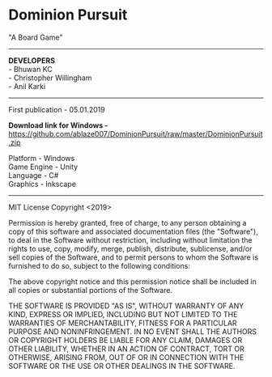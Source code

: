 # Dominion Pursuit
"A Board Game"

******************************************** 
**DEVELOPERS** 
<br/> - Bhuwan KC 
<br/> - Christopher Willingham
<br/> - Anil Karki
******************************************** 

First publication - 05.01.2019

**Download link for Windows -** https://github.com/ablaze007/DominionPursuit/raw/master/DominionPursuit.zip

Platform - Windows <br/>
Game Engine - Unity <br/>
Language - C# <br/>
Graphics - Inkscape 
******************************************** 

MIT License Copyright <2019>

Permission is hereby granted, free of charge, to any person obtaining a copy of this software and associated documentation files (the "Software"), to deal in the Software without restriction, including without limitation the rights to use, copy, modify, merge, publish, distribute, sublicense, and/or sell copies of the Software, and to permit persons to whom the Software is furnished to do so, subject to the following conditions:

The above copyright notice and this permission notice shall be included in all copies or substantial portions of the Software.

THE SOFTWARE IS PROVIDED "AS IS", WITHOUT WARRANTY OF ANY KIND, EXPRESS OR IMPLIED, INCLUDING BUT NOT LIMITED TO THE WARRANTIES OF MERCHANTABILITY, FITNESS FOR A PARTICULAR PURPOSE AND NONINFRINGEMENT. IN NO EVENT SHALL THE AUTHORS OR COPYRIGHT HOLDERS BE LIABLE FOR ANY CLAIM, DAMAGES OR OTHER LIABILITY, WHETHER IN AN ACTION OF CONTRACT, TORT OR OTHERWISE, ARISING FROM, OUT OF OR IN CONNECTION WITH THE SOFTWARE OR THE USE OR OTHER DEALINGS IN THE SOFTWARE.

